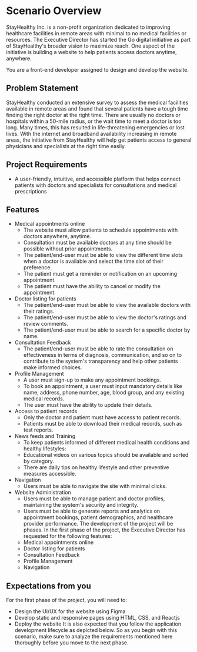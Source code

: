 # Scenario Overview
StayHealthy Inc. is a non-profit organization dedicated to improving healthcare facilities in remote areas with minimal to no medical facilities or resources. The Executive Director has started the Go digital initiative as part of StayHealthy's broader vision to maximize reach. One aspect of the initiative is building a website to help patients access doctors anytime, anywhere.

You are a front-end developer assigned to design and develop the website.

## Problem Statement
StayHealthy conducted an extensive survey to assess the medical facilities available in remote areas and found that several patients have a tough time finding the right doctor at the right time. There are usually no doctors or hospitals within a 50-mile radius, or the wait time to meet a doctor is too long. Many times, this has resulted in life-threatening emergencies or lost lives.
With the internet and broadband availability increasing in remote areas, the initiative from StayHealthy will help get patients access to general physicians and specialists at the right time easily.

## Project Requirements
   * A user-friendly, intuitive, and accessible platform that helps connect patients with doctors and specialists for consultations and medical prescriptions
## Features
* Medical appointments online
    * The website must allow patients to schedule appointments with doctors anywhere, anytime.
    * Consultation must be available doctors at any time should be possible without prior appointments.
    * The patient/end-user must be able to view the different time slots when a doctor is available and select the time slot of their preference.
    * The patient must get a reminder or notification on an upcoming appointment.
    * The patient must have the ability to cancel or modify the appointment.
* Doctor listing for patients
    * The patient/end-user must be able to view the available doctors with their ratings.
    * The patient/end-user must be able to view the doctor's ratings and review comments.
    * The patient/end-user must be able to search for a specific doctor by name.
* Consultation Feedback
    * The patient/end-user must be able to rate the consultation on effectiveness in terms of diagnosis, communication, and so on to contribute to the system's transparency and help other patients make informed choices.
* Profile Management
    * A user must sign-up to make any appointment bookings.
    * To book an appointment, a user must input mandatory details like name, address, phone number, age, blood group, and any existing medical records.
    * The user must have the ability to update their details.
* Access to patient records
    * Only the doctor and patient must have access to patient records.
    * Patients must be able to download their medical records, such as test reports.
* News feeds and Training
    * To keep patients informed of different medical health conditions and healthy lifestyles:
    * Educational videos on various topics should be available and sorted by category.
    * There are daily tips on healthy lifestyle and other preventive measures accessible.
* Navigation
    * Users must be able to navigate the site with minimal clicks.
* Website Administration
    * Users must be able to manage patient and doctor profiles, maintaining the system's security and integrity.
    * Users must be able to generate reports and analytics on appointment bookings, patient demographics, and healthcare provider performance.
The development of the project will be phases. In the first phase of the project, the Executive Director has requested for the following features:
    * Medical appointments online
    * Doctor listing for patients
    * Consultation Feedback
    * Profile Management
    * Navigation
## Expectations from you
For the first phase of the project, you will need to:

   * Design the UI/UX for the website using Figma
   * Develop static and responsive pages using HTML, CSS, and Reactjs
   * Deploy the website
It is also expected that you follow the application development lifecycle as depicted below. So as you begin with this scenario, make sure to analyze the requirements mentioned here thoroughly before you move to the next phase.
